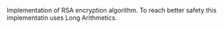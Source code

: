 Implementation of RSA encryption algorithm. To reach better safety this implementatin uses Long Arithmetics.
